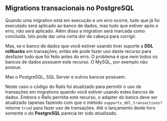 ## Migrations transacionais no PostgreSQL

Quando uma migration está em execução e um erro ocorre, tudo que já foi executado será aplicado ao banco de dados, mas tudo que estiver após o erro, não será aplicado. Além disso a migration será marcada como concluída. Isto pode dar uma certa dor de cabeça para corrigir.

Mas, se o banco de dados que você estiver usando tiver suporte a **DDL rollbacks** em transações, então ele pode fazer uso deste recurso para desfazer tudo que foi feito antes do erro. O problema é que nem todos os bancos de dados possuem este recurso. O MySQL, por exemplo não possue.

Mas o PostgreSQL, SQL Server e outros bancos possuem.

Neste caso o código do Rails foi atualizado para permitir o uso de transações em migrations quando você estiver usando estes bancos de dados. Embora o Rails permita este recurso, o adapter do banco deve ser atualizado (apenas fazendo com que o método `supports_ddl_transactions?` retorne `true`) para fazer uso de transações. Até o lançamento deste livro somente o do **PostgreSQL** parecia ter sido atualizado.
